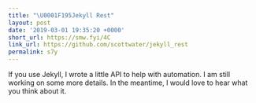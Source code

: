 ```yaml
---
title: "\U0001F195Jekyll Rest"
layout: post
date: '2019-03-01 19:35:20 +0000'
short_url: https://smw.fyi/4C
link_url: https://github.com/scottwater/jekyll_rest
permalink: s7y
---
```

If you use Jekyll, I wrote a little API to help with automation. I am still working on some more details. In the meantime, I would love to hear what you think about it.

